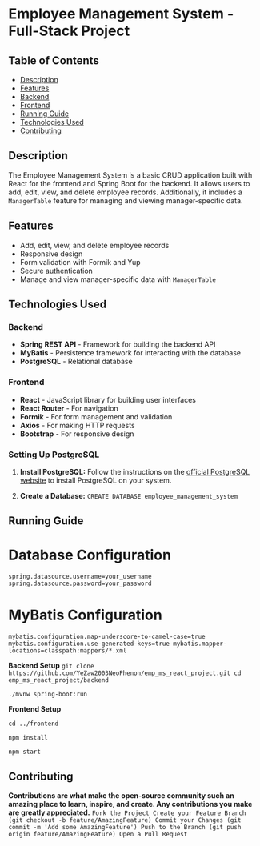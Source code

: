 # Employee Management System - Full-Stack Project

## Table of Contents

- [Description](#description)
- [Features](#features)
- [Backend](#backend)
- [Frontend](#frontend)
- [Running Guide](#running-guide)
- [Technologies Used](#technologies-used)
- [Contributing](#contributing)

## Description

The Employee Management System is a basic CRUD application built with React for the frontend and Spring Boot for the backend. It allows users to add, edit, view, and delete employee records. Additionally, it includes a `ManagerTable` feature for managing and viewing manager-specific data.


## Features

- Add, edit, view, and delete employee records
- Responsive design
- Form validation with Formik and Yup
- Secure authentication
- Manage and view manager-specific data with `ManagerTable`

## Technologies Used

### Backend

- **Spring REST API** - Framework for building the backend API
- **MyBatis** - Persistence framework for interacting with the database
- **PostgreSQL** - Relational database


### Frontend

- **React** - JavaScript library for building user interfaces
- **React Router** - For navigation
- **Formik** - For form management and validation
- **Axios** - For making HTTP requests
- **Bootstrap** - For responsive design
  

### Setting Up PostgreSQL

1. **Install PostgreSQL:**
   Follow the instructions on the [official PostgreSQL website](https://www.postgresql.org/download/) to install PostgreSQL on your system.

2. **Create a Database:**
   ```CREATE DATABASE employee_management_system```

## Running Guide

# Database Configuration
 ```spring.datasource.url=jdbc:postgresql://localhost:5432/employee_db
spring.datasource.username=your_username
spring.datasource.password=your_password
 ```

# MyBatis Configuration
``mybatis.configuration.map-underscore-to-camel-case=true
mybatis.configuration.use-generated-keys=true
mybatis.mapper-locations=classpath:mappers/*.xml
``

**Backend Setup**
``git clone https://github.com/YeZaw2003NeoPhenon/emp_ms_react_project.git
cd emp_ms_react_project/backend``

``./mvnw spring-boot:run``

**Frontend Setup**

``cd ../frontend``

``npm install``

``npm start``

## Contributing

**Contributions are what make the open-source community such an amazing place to learn, inspire, and create. Any contributions you make are greatly appreciated.**
`` Fork the Project
Create your Feature Branch (git checkout -b feature/AmazingFeature)
Commit your Changes (git commit -m 'Add some AmazingFeature')
Push to the Branch (git push origin feature/AmazingFeature)
Open a Pull Request ``
